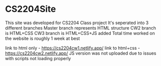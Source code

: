 # CS2204Site

This site was developed for CS2204 Class project
It's seperated into 3 different branches
Master branch represents HTML structure
CW2 branch is HTML+CSS 
CW3 branch is HTML+CSS+JS added
Total time worked on the website is roughly 1 week at best

link to html only - https://cs2204cw1.netlify.app/
link to html+css - https://cs2204cw2.netlify.app/
JS version was not uploaded due to issues with scripts not loading properly
